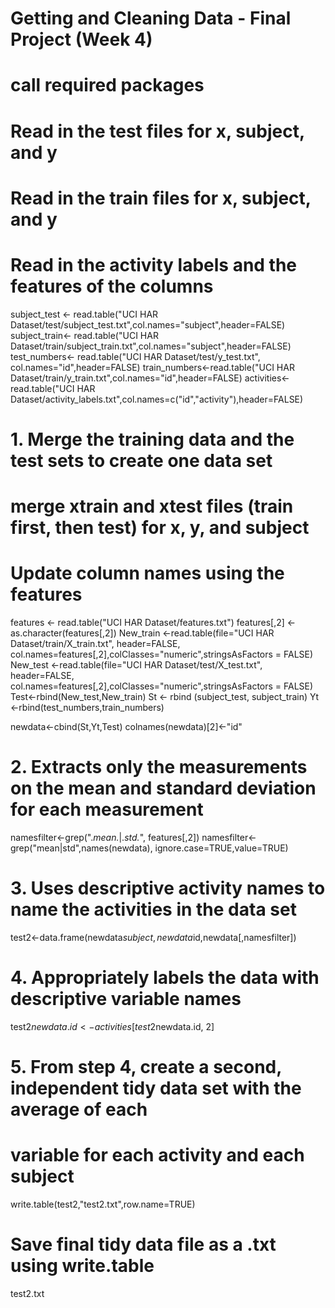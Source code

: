 # Getting and Cleaning Data - Final Project (Week 4)

# call required packages
# Read in the test files for x, subject, and y
# Read in the train files for x, subject, and y
# Read in the activity labels and the features of the columns

subject_test <- read.table("UCI HAR Dataset/test/subject_test.txt",col.names="subject",header=FALSE)
subject_train<- read.table("UCI HAR Dataset/train/subject_train.txt",col.names="subject",header=FALSE)
test_numbers<- read.table("UCI HAR Dataset/test/y_test.txt", col.names="id",header=FALSE)
train_numbers<-read.table("UCI HAR Dataset/train/y_train.txt",col.names="id",header=FALSE)
activities<-read.table("UCI HAR Dataset/activity_labels.txt",col.names=c("id","activity"),header=FALSE)

# 1. Merge the training data and the test sets to create one data set
  # merge xtrain and xtest files (train first, then test) for x, y, and subject
  # Update column names using the features
features <- read.table("UCI HAR Dataset/features.txt")
features[,2] <- as.character(features[,2])
New_train <-read.table(file="UCI HAR Dataset/train/X_train.txt", header=FALSE, col.names=features[,2],colClasses="numeric",stringsAsFactors = FALSE)
New_test <-read.table(file="UCI HAR Dataset/test/X_test.txt", header=FALSE, col.names=features[,2],colClasses="numeric",stringsAsFactors = FALSE)
Test<-rbind(New_test,New_train)
St <- rbind (subject_test, subject_train)
Yt <-rbind(test_numbers,train_numbers)

newdata<-cbind(St,Yt,Test)
colnames(newdata)[2]<-"id"

# 2. Extracts only the measurements on the mean and standard deviation for each measurement

namesfilter<-grep(".*mean.*|.*std.*", features[,2])
namesfilter<-grep("mean|std",names(newdata), ignore.case=TRUE,value=TRUE)

# 3. Uses descriptive activity names to name the activities in the data set

test2<-data.frame(newdata$subject,newdata$id,newdata[,namesfilter])


# 4. Appropriately labels the data with descriptive variable names

test2$newdata.id <- activities[test2$newdata.id, 2]


# 5. From step 4, create a second, independent tidy data set with the average of each 
# variable for each activity and each subject

write.table(test2,"test2.txt",row.name=TRUE)

# Save final tidy data file as a .txt using write.table
test2.txt
